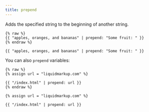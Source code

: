 ```yaml
---
title: prepend
---
```


Adds the specified string to the beginning of another string.

```liquid
{% raw %}
{{ "apples, oranges, and bananas" | prepend: "Some fruit: " }}
{% endraw %}
```

```text
{{ "apples, oranges, and bananas" | prepend: "Some fruit: " }}
```

You can also `prepend` variables:

```liquid
{% raw %}
{% assign url = "liquidmarkup.com" %}

{{ "/index.html" | prepend: url }}
{% endraw %}
```

```text
{% assign url = "liquidmarkup.com" %}

{{ "/index.html" | prepend: url }}
```
